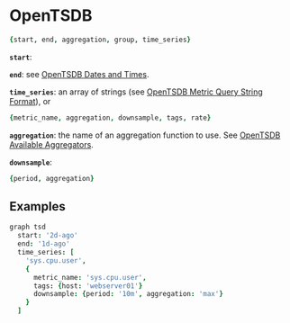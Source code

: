 # OpenTSDB

<!-- norun -->
```coffeescript
{start, end, aggregation, group, time_series}
```

**`start`**:

**`end`**: see [OpenTSDB Dates and Times](http://opentsdb.net/docs/build/html/user_guide/query/dates.html).

**`time_series`**: an array of strings (see [OpenTSDB Metric Query String Format](http://opentsdb.net/docs/build/html/api_http/query/index.html#metric-query-string-format)), or

<!-- norun -->
```coffeescript
{metric_name, aggregation, downsample, tags, rate}
```

**`aggregation`**: the name of an aggregation function to use. See [OpenTSDB Available Aggregators](http://opentsdb.net/docs/build/html/user_guide/query/aggregators.html#available-aggregators).

**`downsample`**:

<!-- norun -->
```coffeescript
{period, aggregation}
```

## Examples

<!-- norun -->
```coffeescript
graph tsd
  start: '2d-ago'
  end: '1d-ago'
  time_series: [
    'sys.cpu.user',
    {
      metric_name: 'sys.cpu.user', 
      tags: {host: 'webserver01'}
      downsample: {period: '10m', aggregation: 'max'}
    }
  ]
```
